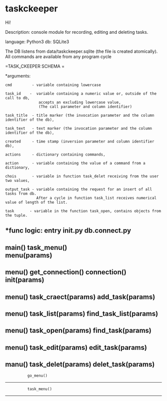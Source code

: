 # taskckeeper

Hi!

Description: console module for recording, editing and deleting tasks.

language: Python3
db: SQLite3

The DB listens from data/taskckeeper.sqlite (the file is created atomically).
All commands are available from any program cycle

=TASK_CKEEPER SCHEMA =

*arguments:
    
    cmd         - variable containing lowercase
    
    task_id    -  variable containing a numeric value or, outside of the call to db,
                   accepts an excluding lowercase value,
                   (The call parameter and column identifier)
    
    task_title  - title marker (the invocation parameter and the column identifier of the db),
    
    task_text   - text marker (the invocation parameter and the column identifier of the db),
    
    created     - time stamp (inversion parameter and column identifier db),
    
    actions     - dictionary containing commands,
    
    action      - variable containing the value of a command from a dictionary,
    
    chois       - variable in function task_delet receiving from the user two values,
    
    output_task - variable containing the request for an insert of all tasks from db.
                  After a cycle in function task_list receives numerical value of length of the list.
    
    task       - variable in the function task_open, contains objects from the tuple.




*func logic:
 entry          __init__.py                 db.connect.py         
--------------------------------------------------------------------
 main()         task_menu()         
               menu(params)        
--------------------------------------------------------------------
 menu()                                    get_connection() 
                                              connection()
                                          init(params)
--------------------------------------------------------------------
 menu()        task_craect(params)         add_task(params) 
-------------------------------------------------------------------- 
 menu()        task_list(params)           find_task_list(params)
--------------------------------------------------------------------
 menu()        task_open(params)           find_task(params)
--------------------------------------------------------------------
 menu()        task_edit(params)           edit_task(params)
--------------------------------------------------------------------
 manu()        task_delet(params)          delet_task(params)
--------------------------------------------------------------------
              go_menu()             
--------------------------------------------------------------------
              task_menu()          
--------------------------------------------------------------------
